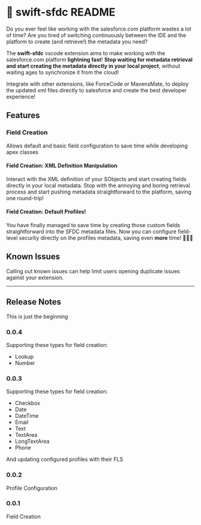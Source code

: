 # 💫 swift-sfdc README

Do you ever feel like working with the salesforce.com platform wastes a lot of time?
Are you tired of switching continuously between the IDE and the platform to create (and retrieve!) the metadata you need?

The <b>swift-sfdc</b> vscode extension aims to make working with the salesforce.com platform <b>lightning fast</b>!
<b>Stop waiting for metadata retrieval and start creating the metadata directly in your local project</b>, without waiting ages to synchronize it from the cloud!

Integrate with other extensions, like ForceCode or MavensMate, to deploy the updated xml files directly to salesforce and create the best developer experience!

## Features

### Field Creation
Allows default and basic field configuration to save time while developing apex classes

#### Field Creation: XML Definition Manipulation

Interact with the XML definition of your SObjects and start creating fields directly in your local metadata. Stop with the annoying and boring retrieval process and start pushing metadata straightforward to the platform, saving one round-trip!

#### Field Creation: Default Profiles!

You have finally managed to save time by creating those custom fields straightforward into the SFDC metadata files. Now you can configure field-level security directly on the profiles metadata, saving even <b>more</b> time! 🎉🎉🎉

## Known Issues

Calling out known issues can help limit users opening duplicate issues against your extension.

---------------------------------------------------------------------------------------------------------------

## Release Notes

This is just the beginning

### 0.0.4
Supporting these types for field creation:
* Lookup
* Number

### 0.0.3

Supporting these types for field creation:
* Checkbox
* Date
* DateTime
* Email
* Text
* TextArea
* LongTextArea
* Phone

And updating configured profiles with their FLS

### 0.0.2

Profile Configuration

### 0.0.1

Field Creation